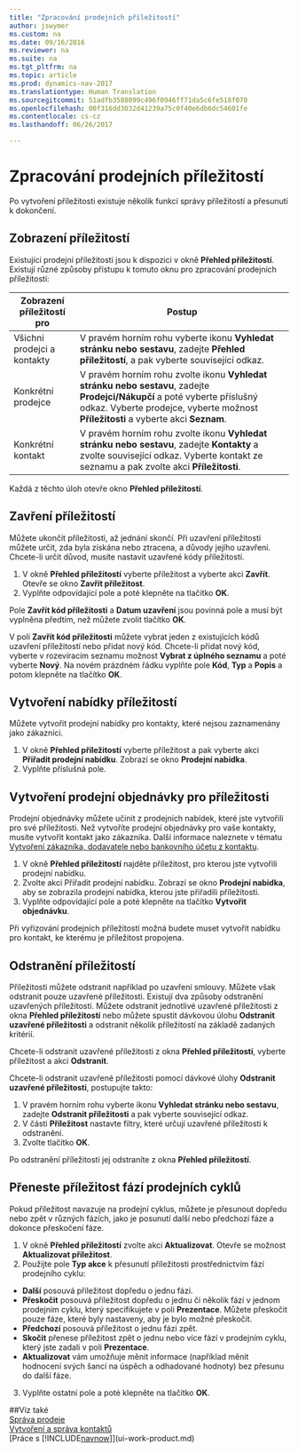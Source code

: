 ```yaml
---
title: "Zpracování prodejních příležitostí"
author: jswymer
ms.custom: na
ms.date: 09/16/2016
ms.reviewer: na
ms.suite: na
ms.tgt_pltfrm: na
ms.topic: article
ms.prod: dynamics-nav-2017
ms.translationtype: Human Translation
ms.sourcegitcommit: 51adfb3588099c496f0946ff71da5c6fe518f070
ms.openlocfilehash: 00f316dd3032d41239a75c0f40e6db6dc54601fe
ms.contentlocale: cs-cz
ms.lasthandoff: 06/26/2017

---
```

# <a name="processing-sales-opportunities"></a>Zpracování prodejních příležitostí
Po vytvoření příležitosti existuje několik funkcí správy příležitostí a přesunutí k dokončení.

## <a name="view-opportunities"></a>Zobrazení příležitostí
Existující prodejní příležitosti jsou k dispozici v okně **Přehled příležitostí**. Existují různé způsoby přístupu k tomuto oknu pro zpracování prodejních příležitostí:

|Zobrazení příležitostí pro |Postup |
|--------------------------|-----|
|Všichni prodejci a kontakty|V pravém horním rohu vyberte ikonu **Vyhledat stránku nebo sestavu**, zadejte **Přehled příležitostí**, a pak vyberte související odkaz.|
|Konkrétní prodejce|V pravém horním rohu zvolte ikonu **Vyhledat stránku nebo sestavu**, zadejte **Prodejci/Nákupčí** a poté vyberte příslušný odkaz. Vyberte prodejce, vyberte možnost **Příležitosti** a vyberte akci **Seznam**.|
|Konkrétní kontakt|V pravém horním rohu zvolte ikonu **Vyhledat stránku nebo sestavu**, zadejte **Kontakty** a zvolte související odkaz. Vyberte kontakt ze seznamu a pak zvolte akci **Příležitosti**.|

Každá z těchto úloh otevře okno **Přehled příležitostí**.

## <a name="close-opportunities"></a>Zavření příležitostí
Můžete ukončit příležitosti, až jednání skončí. Při uzavření příležitosti můžete určit, zda byla získána nebo ztracena, a důvody jejího uzavření. Chcete-li určit důvod, musíte nastavit uzavřené kódy příležitostí.

1. V okně **Přehled příležitostí** vyberte příležitost a vyberte akci **Zavřít**. Otevře se okno **Zavřít příležitost**.
2. Vyplňte odpovídající pole a poté klepněte na tlačítko **OK**.

  Pole **Zavřít kód příležitosti** a **Datum uzavření** jsou povinná pole a musí být vyplněna předtím, než můžete zvolit tlačítko **OK**.

  V poli **Zavřít kód příležitosti** můžete vybrat jeden z existujících kódů uzavření příležitostí nebo přidat nový kód. Chcete-li přidat nový kód, vyberte v rozevíracím seznamu možnost **Vybrat z úplného seznamu** a poté vyberte **Nový**. Na novém prázdném řádku vyplňte pole **Kód**, **Typ** a **Popis** a potom klepněte na tlačítko **OK**.

## <a name="create-quotes-for-opportunities"></a>Vytvoření nabídky příležitostí
Můžete vytvořit prodejní nabídky pro kontakty, které nejsou zaznamenány jako zákazníci.

1. V okně **Přehled příležitostí** vyberte příležitost a pak vyberte akci **Přiřadit prodejní nabídku**. Zobrazí se okno **Prodejní nabídka**.
2. Vyplňte příslušná pole.

## <a name="create-sales-orders-for-opportunities"></a>Vytvoření prodejní objednávky pro příležitosti
Prodejní objednávky můžete učinit z prodejních nabídek, které jste vytvořili pro své příležitosti. Než vytvoříte prodejní objednávky pro vaše kontakty, musíte vytvořit kontakt jako zákazníka. Další informace naleznete v tématu [Vytvoření zákazníka, dodavatele nebo bankovního účetu z kontaktu](marketing-how-create-contacts-new-customers-vendors-bank-accounts.md).

1. V okně **Přehled příležitostí** najděte příležitost, pro kterou jste vytvořili prodejní nabídku.
2. Zvolte akci Přiřadit prodejní nabídku. Zobrazí se okno **Prodejní nabídka**, aby se zobrazila prodejní nabídka, kterou jste přiřadili příležitosti.
3. Vyplňte odpovídající pole a poté klepněte na tlačítko **Vytvořit objednávku**.

Při vyřizování prodejních příležitostí možná budete muset vytvořit nabídku pro kontakt, ke kterému je příležitost propojena.

## <a name="delete-opportunities"></a>Odstranění příležitostí
Příležitosti můžete odstranit například po uzavření smlouvy. Můžete však odstranit pouze uzavřené příležitosti. Existují dva způsoby odstranění uzavřených příležitostí. Můžete odstranit jednotlivé uzavřené příležitosti z okna **Přehled příležitostí** nebo můžete spustit dávkovou úlohu **Odstranit uzavřené příležitosti** a odstranit několik příležitostí na základě zadaných kritérií.

Chcete-li odstranit uzavřené příležitosti z okna **Přehled příležitostí**, vyberte příležitost a akci **Odstranit**.

Chcete-li odstranit uzavřené příležitosti pomocí dávkové úlohy **Odstranit uzavřené příležitosti**, postupujte takto:

1. V pravém horním rohu vyberte ikonu **Vyhledat stránku nebo sestavu**, zadejte **Odstranit příležitosti** a pak vyberte související odkaz.
2. V části **Příležitost** nastavte filtry, které určují uzavřené příležitosti k odstranění.
3. Zvolte tlačítko **OK**.

Po odstranění příležitosti jej odstraníte z okna **Přehled příležitostí**.

## <a name="move-an-opportunity-through-sales-cycle-stages"></a>Přeneste příležitost fází prodejních cyklů
Pokud příležitost navazuje na prodejní cyklus, můžete je přesunout dopředu nebo zpět v různých fázích, jako je posunutí další nebo předchozí fáze a dokonce přeskočení fáze.

1. V okně **Přehled příležitostí** zvolte akci **Aktualizovat**. Otevře se možnost **Aktualizovat příležitost**.
2. Použijte pole **Typ akce** k přesunutí příležitosti prostřednictvím fází prodejního cyklu:
  * **Další** posouvá příležitost dopředu o jednu fázi.
  * **Přeskočit** posouvá příležitost dopředu o jednu či několik fází v jednom prodejním cyklu, který specifikujete v poli **Prezentace**. Můžete přeskočit pouze fáze, které byly nastaveny, aby je bylo možné přeskočit.
  * **Předchozí** posouvá příležitost o jednu fázi zpět.
  * **Skočit** přenese příležitost zpět o jednu nebo více fází v prodejním cyklu, který jste zadali v poli **Prezentace**.
  * **Aktualizovat** vám umožňuje měnit informace (například měnit hodnocení svých šancí na úspěch a odhadované hodnoty) bez přesunu do další fáze.
3. Vyplňte ostatní pole a poté klepněte na tlačítko **OK**.

##<a name="see-also"></a>Viz také  
[Správa prodeje](sales-manage-sales.md)  
[Vytvoření a správa kontaktů](marketing-contacts.md)  
[Práce s [!INCLUDE[navnow](includes/navnow_md.md)]](ui-work-product.md)


